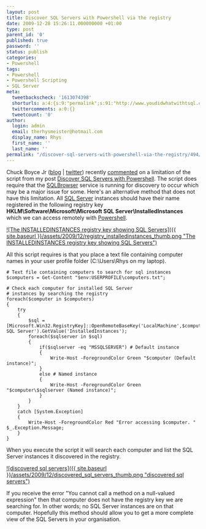 ```yaml
---
layout: post
title: Discover SQL Servers with Powershell via the registry
date: 2009-12-28 15:26:11.000000000 +01:00
type: post
parent_id: '0'
published: true
password: ''
status: publish
categories:
- Powershell
tags:
- Powershell
- Powershell Scripting
- SQL Server
meta:
  tweetbackscheck: '1613074398'
  shorturls: a:4:{s:9:"permalink";s:91:"http://www.youdidwhatwithtsql.com/discover-sql-servers-with-powershell-via-the-registry/494";s:7:"tinyurl";s:26:"http://tinyurl.com/yduzbbm";s:4:"isgd";s:18:"http://is.gd/5Ek6m";s:5:"bitly";s:20:"http://bit.ly/8u1gll";}
  twittercomments: a:0:{}
  tweetcount: '0'
author:
  login: admin
  email: therhysmeister@hotmail.com
  display_name: Rhys
  first_name: ''
  last_name: ''
permalink: "/discover-sql-servers-with-powershell-via-the-registry/494/"
---
```

Chuck Boyce Jr ([blog](http://chuckboyce.blogspot.com/) | [twitter](http://twitter.com/chuckboycejr)) recently [commented](http://www.youdidwhatwithtsql.com/discover-sql-servers-with-powershell/357/comment-page-1#comment-120) on a limitation of the script from my post [Discover SQL Servers with Powershell](http://www.youdidwhatwithtsql.com/discover-sql-servers-with-powershell/357). The script does require that the [SQLBrowser](http://msdn.microsoft.com/en-us/library/ms181087.aspx) service is running for discovery to occur which may be a major issue for some. Here's an alternative method that does not have this limitation. All [SQL Server](http://www.microsoft.com/sqlserver/2008/en/us/default.aspx) instances should have their name registered in the following registry key **HKLM\Software\Microsoft\Microsoft SQL Server\InstalledInstances** which we can access remotely with [Powershell](http://www.microsoft.com/windowsserver2003/technologies/management/powershell/default.mspx).

[![The INSTALLEDINSTANCES registry key showing SQL Servers]({{ site.baseurl }}/assets/2009/12/registry_installedinstances_thumb.png "The INSTALLEDINSTANCES registry key showing SQL Servers")](http://www.youdidwhatwithtsql.com/wp-content/uploads/2009/12/registry_installedinstances.png)

All this script requires is that you place a text file containing computer names in your user profile folder (C:\Users\Rhys on my laptop).

```
# Text file containing computers to search for sql instances
$computers = Get-Content "$env:USERPROFILE\computers.txt";

# Check each computer for installed SQL Server
# instances by searching the registry
foreach($computer in $computers)
{
	try
	{
		$sql = [Microsoft.Win32.RegistryKey]::OpenRemoteBaseKey('LocalMachine',$computer).OpenSubKey('SOFTWARE\Microsoft\Microsoft SQL Server').GetValue('InstalledInstances');
		foreach($sqlserver in $sql)
		{
			if($sqlserver -eq "MSSQLSERVER") # Default instance
			{
				Write-Host -ForegroundColor Green "$computer (Default instance)";
			}
			else # Named instance
			{
				Write-Host -ForegroundColor Green "$computer\$sqlserver (Named instance)";
			}
		}
	}
	catch [System.Exception]
	{
		Write-Host -ForegroundColor Red "Error accessing $computer. " $_.Exception.Message;
	}
}
```

When you execute the script it will search each computer and list the SQL Server instances it discovered in the registry.

[![discovered sql servers]({{ site.baseurl }}/assets/2009/12/discovered_sql_servers_thumb.png "discovered sql servers")](http://www.youdidwhatwithtsql.com/wp-content/uploads/2009/12/discovered_sql_servers.png)

If you receive the error "You cannot call a method on a null-valued expression" then that computer does not have the registry key we are searching for. In other words; no SQL Server instances are on that computer. Hopefully this method should allow you to get a more complete view of the SQL Servers in your organisation.

